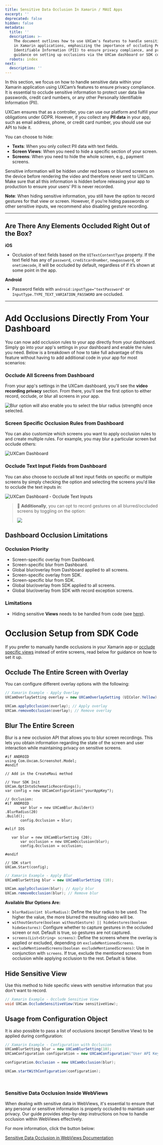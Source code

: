 ```yaml
---
title: Sensitive Data Occlusion In Xamarin / MAUI Apps
excerpt: ''
deprecated: false
hidden: false
metadata:
  title: ''
  description: >-
    The document outlines how to use UXCam's features to handle sensitive data
    in Xamarin applications, emphasizing the importance of occluding Personally
    Identifiable Information (PII) to ensure privacy compliance, and provides
    guidance on setting up occlusions via the UXCam dashboard or SDK code.
  robots: index
next:
  description: ''
---
```

In this section, we focus on how to handle sensitive data within your Xamarin application using UXCam’s features to ensure privacy compliance. It is essential to occlude sensitive information to protect user data like passwords, credit card numbers, or any other Personally Identifiable Information (PII).

UXCam ensures that as a controller, you can use our platform and fulfill your obligations under GDPR. However, if you collect any **PII data** in your app, such as email address, phone, or credit card number, you should use our API to hide it.

You can choose to hide:

* **Texts**: When you only collect PII data with text fields.
* **Screen Views**: When you need to hide a specific section of your screen.
* **Screens**: When you need to hide the whole screen, e.g., payment screens.

Sensitive information will be hidden under red boxes or blurred screens on the device before rendering the video and therefore never sent to UXCam. Make sure that all this information is hidden before releasing your app to production to ensure your users’ PII is never recorded.

**Note**: When hiding sensitive information, you still have the option to record gestures for that view or screen. However, if you’re hiding passwords or other sensitive inputs, we recommend also disabling gesture recording.

***

## Are There Any Elements Occluded Right Out of the Box?

**iOS**

* Occlusion of text fields based on the `UITextContentType` property. If the text field has any of `password`, `creditcardnumber`, `newpassword`, or `onetimecode`, it will be occluded by default, regardless of if it’s shown at some point in the app.

**Android**

* Password fields with `android:inputType="textPassword"` or `InputType.TYPE_TEXT_VARIATION_PASSWORD` are occluded.

***

# Add Occlusions Directly From Your Dashboard

You can now add occlusion rules to your app directly from your dashboard. Simply go into your app's settings in your dashboard and enable the rules you need. Below is a breakdown of how to take full advantage of this feature without having to add additional code in your app for most scenarios:

### Occlude All Screens from Dashboard

From your app's settings in the UXCam dashboard, you'll see the **video recording privacy** section. From there, you'll see the first option to either record, occlude, or blur all screens in your app.

![Blur option will also enable you to select the blur radius (strength) once selected.](https://files.readme.io/751b737-image.png)

### Screen Specific Occlusion Rules from Dashboard

You can also customize which screens you want to apply occlusion rules to and create multiple rules. For example, you may blur a particular screen but occlude others:

![UXCam Dashboard](https://files.readme.io/6b8810f-small-Staging_-_UXCam_Dashboard.png)

### Occlude Text Input Fields from Dashboard

You can also choose to occlude all text input fields on specific or multiple screens by simply checking the option and selecting the screens you'd like to occlude the text inputs in:

![UXCam Dashboard - Occlude Text Inputs](https://files.readme.io/253cbf0-small-Staging_-_UXCam_Dashboard.png)

> 📜 **Additionally**, you can opt to record gestures on all blurred/occluded screens by toggling on the option:
>
> ![](https://files.readme.io/33bf4ad-image.png)

## Dashboard Occlusion Limitations

### Occlusion Priority

* Screen-specific overlay from Dashboard.
* Screen-specific blur from Dashboard.
* Global blur/overlay from Dashboard applied to all screens.
* Screen-specific overlay from SDK.
* Screen-specific blur from SDK.
* Global blur/overlay from SDK applied to all screens.
* Global blur/overlay from SDK with record exception screens.

### Limitations

* Hiding sensitive **Views** needs to be handled from code (see [here](https://developer.uxcam.com/docs/screen-blurring#hide-sensitive-view)).

# Occlusion Setup from SDK Code

If you prefer to manually handle occlusions in your Xamarin app or [occlude specific views](https://developer.uxcam.com/docs/screen-blurring#hide-sensitive-view) instead of entire screens, read below for guidance on how to set it up.

## Occlude The Entire Screen with Overlay

You can configure different overlay options with the following:

```csharp Xamarin
// Xamarin Example - Apply Overlay
UXCamOverlaySetting overlay = new UXCamOverlaySetting (UIColor.Yellow);

UXCam.applyOcclusion(overlay); // Apply overlay
UXCam.removeOcclusion(overlay); // Remove overlay
```

## Blur The Entire Screen

Blur is a new occlusion API that allows you to blur screen recordings. This lets you obtain information regarding the state of the screen and user interaction while maintaining privacy on sensitive screens.

```Text MAUI
#if ANDROID
using Com.Uxcam.Screenshot.Model;
#endif

// Add in the CreateMaui method

// Your SDK Init
UXCam.OptIntoSchematicRecordings();
var config = new UXCamConfiguration("yourAppKey");
         
// Occlusion:
#if ANDROID
       var blur = new UXCamBlur.Builder()
.BlurRadius(20)                   
.Build();
       config.Occlusion = blur;

#elif IOS

   var blur = new UXCamBlurSetting (20);
       var occlusion = new UXCamOcclusion(blur);
       config.Occlusion = occlusion;

#endif

// SDK start
UXCam.Start(config);

```
```csharp Xamarin
// Xamarin Example - Apply Blur
UXCamBlurSetting blur = new UXCamBlurSetting (10);

UXCam.applyOcclusion(blur); // Apply blur
UXCam.removeOcclusion(blur); // Remove blur
```

**Available Blur Options Are:**

* `blurRadius(int blurRadius)`: Define the blur radius to be used. The higher the value, the more blurred the resulting video will be.
* `withoutGesture(boolean withoutGesture) || hideGestures(boolean hideGestures)`: Configure whether to capture gestures in the occluded screen or not. Default is true, so gestures are not captured.
* `screens(List<String> screens)`: Define the screens where the overlay is applied or excluded, depending on `excludeMentionedScreens`.
* `excludeMentionedScreens(boolean excludeMentionedScreens)`: Use in conjunction with `screens`. If true, exclude the mentioned screens from occlusion while applying occlusion to the rest. Default is false.

## Hide Sensitive View

Use this method to hide specific views with sensitive information that you don't want to record.

```csharp Xamarin
// Xamarin Example - Occlude Sensitive View
void UXCam.OccludeSensitiveView(View sensitiveView);
```

## Usage from Configuration Object

It is also possible to pass a list of occlusions (except Sensitive View) to be applied during configuration:

```csharp Xamarin
// Xamarin Example - Configuration with Occlusion
UXCamBlurSetting blur = new UXCamBlurSetting(10);
UXCamConfiguration configuration = new UXCamConfiguration("User API Key");

configuration.Occlusion = new UXCamOcclusion(blur);

UXCam.startWithConfiguration(configuration);
```

<br />

### Sensitive Data Occlusion Inside WebViews

When dealing with sensitive data in WebViews, it's essential to ensure that any personal or sensitive information is properly occluded to maintain user privacy. Our guide provides step-by-step instructions on how to handle occlusion within WebViews effectively.

For more information, click the button below:

[Sensitive Data Occlusion in WebViews Documentation](/docs/sensitive-views-inside-webviews)